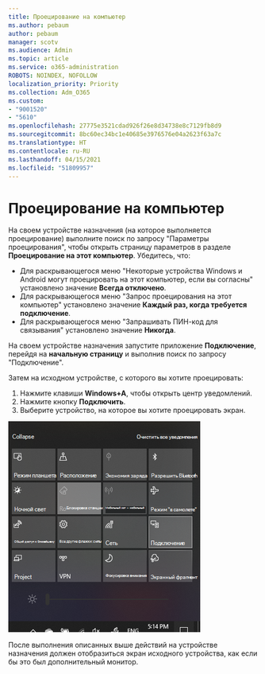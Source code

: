 ```yaml
---
title: Проецирование на компьютер
ms.author: pebaum
author: pebaum
manager: scotv
ms.audience: Admin
ms.topic: article
ms.service: o365-administration
ROBOTS: NOINDEX, NOFOLLOW
localization_priority: Priority
ms.collection: Adm_O365
ms.custom:
- "9001520"
- "5610"
ms.openlocfilehash: 27775e3521cdad926f26e8d34738e8c7129fb8d9
ms.sourcegitcommit: 8bc60ec34bc1e40685e3976576e04a2623f63a7c
ms.translationtype: HT
ms.contentlocale: ru-RU
ms.lasthandoff: 04/15/2021
ms.locfileid: "51809957"
---
```

# <a name="project-to-a-pc"></a>Проецирование на компьютер

На своем устройстве назначения (на которое выполняется проецирование) выполните поиск по запросу "Параметры проецирования", чтобы открыть страницу параметров в разделе **Проецирование на этот компьютер**. Убедитесь, что:
- Для раскрывающегося меню "Некоторые устройства Windows и Android могут проецировать на этот компьютер, если вы согласны" установлено значение **Всегда отключено**.
- Для раскрывающегося меню "Запрос проецирования на этот компьютер" установлено значение **Каждый раз, когда требуется подключение**.
- Для раскрывающегося меню "Запрашивать ПИН-код для связывания" установлено значение **Никогда**.

На своем устройстве назначения запустите приложение **Подключение**, перейдя на **начальную страницу** и выполнив поиск по запросу "Подключение".

Затем на исходном устройстве, с которого вы хотите проецировать:

1. Нажмите клавиши **Windows+A**, чтобы открыть центр уведомлений.
2. Нажмите кнопку **Подключить**.
3. Выберите устройство, на которое вы хотите проецировать экран.

![Проецирование на компьютер](media/project-to-a-pc.png)

После выполнения описанных выше действий на устройстве назначения должен отобразиться экран исходного устройства, как если бы это был дополнительный монитор.

